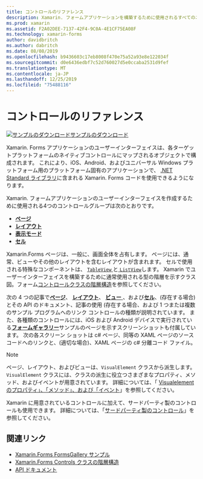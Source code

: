 ```yaml
---
title: コントロールのリファレンス
description: Xamarin. フォームアプリケーションを構築するために使用されるすべてのユーザーインターフェイス要素の説明。 この記事では、Xamarin.Forms アプリケーションのユーザー インターフェイスを構成するコントロールのグループを一覧表示します。
ms.prod: xamarin
ms.assetid: F2A02DEE-7137-42F4-9C0A-4E1CF75EA08F
ms.technology: xamarin-forms
author: davidbritch
ms.author: dabritch
ms.date: 08/08/2019
ms.openlocfilehash: b9436603c17eb8008f470e75a52a93e8e122034f
ms.sourcegitcommit: d0e6436edbf7c52d760027d5e0ccaba2531d9fef
ms.translationtype: MT
ms.contentlocale: ja-JP
ms.lasthandoff: 12/25/2019
ms.locfileid: "75488116"
---
```

# <a name="controls-reference"></a>コントロールのリファレンス

[![サンプルのダウンロード](~/media/shared/download.png)サンプルのダウンロード](https://docs.microsoft.com/samples/xamarin/xamarin-forms-samples/formsgallery/)

Xamarin. Forms アプリケーションのユーザーインターフェイスは、各ターゲットプラットフォームのネイティブコントロールにマップされるオブジェクトで構成されます。 これにより、iOS、Android、およびユニバーサル Windows プラットフォーム用のプラットフォーム固有のアプリケーションで、 [.NET Standard ライブラリ](~/cross-platform/app-fundamentals/net-standard.md)に含まれる Xamarin. Forms コードを使用できるようになります。

Xamarin. フォームアプリケーションのユーザーインターフェイスを作成するために使用される4つのコントロールグループは次のとおりです。

- [**ページ**](pages.md)
- [**レイアウト**](layouts.md)
- [**表示モード**](views.md)
- [**セル**](cells.md)

Xamarin.Forms ページは、一般に、画面全体を占有します。 ページには、通常、ビューやその他のレイアウトを含むレイアウトが含まれます。 セルで使用される特殊なコンポーネントは、 [ `TableView` ](views.md#tableview)と[ `ListView`](views.md#listview)します。 Xamarin でユーザーインターフェイスを構築するために通常使用される型の階層を示すクラス図。フォーム[コントロールクラスの階層構造](~/xamarin-forms/internals/class-hierarchy.md)を参照してください。

次の 4 つの記事で[**ページ**](pages.md)、 [**レイアウト**](layouts.md)、 [**ビュー** ](views.md)、および[**セル**](cells.md)、(存在する場合) とその API のドキュメント、記事の使用 (存在する場合、および 1 つまたは複数のサンプル プログラムへのリンク コントロールの種類が説明されています。 また、各種類のコントロールには、iOS および Android デバイスで実行されている[**フォームギャラリー**](https://docs.microsoft.com/samples/xamarin/xamarin-forms-samples/formsgallery)サンプルのページを示すスクリーンショットも付属しています。 次の各スクリーン ショットは c# ページ、同等の XAML ページのソース コードへのリンクと、(適切な場合)、XAML ページの c# 分離コード ファイル。

> [!NOTE]
> ページ、レイアウト、およびビューは、`VisualElement` クラスから派生します。 `VisualElement` クラスには、クラスの派生に役立つさまざまなプロパティ、メソッド、およびイベントが用意されています。 詳細については、「 [Visualelement のプロパティ」、「メソッド」、および「イベント](common-properties.md)」を参照してください。

Xamarin に用意されているコントロールに加えて、サードパーティ製のコントロールも使用できます。 詳細については、「[サードパーティ製のコントロール](thirdparty.md)」を参照してください。

## <a name="related-links"></a>関連リンク

- [Xamarin.Forms FormsGallery サンプル](https://docs.microsoft.com/samples/xamarin/xamarin-forms-samples/formsgallery)
- [Xamarin.Forms Controls クラスの階層構造](~/xamarin-forms/internals/class-hierarchy.md)
- [API ドキュメント](https://docs.microsoft.com/dotnet/api/xamarin.forms?view=xamarin-forms)
